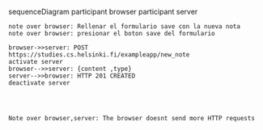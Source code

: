 
  sequenceDiagram
    participant browser
    participant server

    note over browser: Rellenar el formulario save con la nueva nota
    note over browser: presionar el boton save del formulario

    browser->>server: POST https://studies.cs.helsinki.fi/exampleapp/new_note
    activate server
    browser-->>server: {content ,type}
    server-->>browser: HTTP 201 CREATED
    deactivate server
    
   

   
    Note over browser,server: The browser doesnt send more HTTP requests